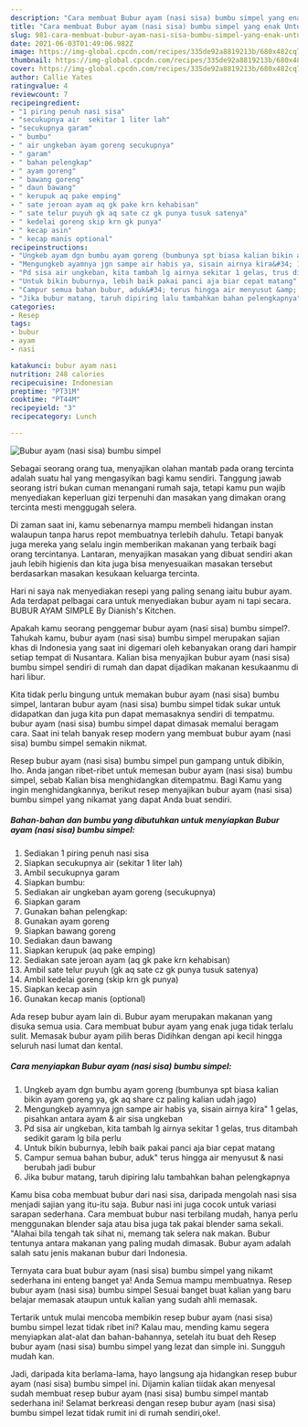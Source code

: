 ```yaml
---
description: "Cara membuat Bubur ayam (nasi sisa) bumbu simpel yang enak Untuk Jualan"
title: "Cara membuat Bubur ayam (nasi sisa) bumbu simpel yang enak Untuk Jualan"
slug: 981-cara-membuat-bubur-ayam-nasi-sisa-bumbu-simpel-yang-enak-untuk-jualan
date: 2021-06-03T01:49:06.982Z
image: https://img-global.cpcdn.com/recipes/335de92a8819213b/680x482cq70/bubur-ayam-nasi-sisa-bumbu-simpel-foto-resep-utama.jpg
thumbnail: https://img-global.cpcdn.com/recipes/335de92a8819213b/680x482cq70/bubur-ayam-nasi-sisa-bumbu-simpel-foto-resep-utama.jpg
cover: https://img-global.cpcdn.com/recipes/335de92a8819213b/680x482cq70/bubur-ayam-nasi-sisa-bumbu-simpel-foto-resep-utama.jpg
author: Callie Yates
ratingvalue: 4
reviewcount: 7
recipeingredient:
- "1 piring penuh nasi sisa"
- "secukupnya air  sekitar 1 liter lah"
- "secukupnya garam"
- " bumbu"
- " air ungkeban ayam goreng secukupnya"
- " garam"
- " bahan pelengkap"
- " ayam goreng"
- " bawang goreng"
- " daun bawang"
- " kerupuk aq pake emping"
- " sate jeroan ayam aq gk pake krn kehabisan"
- " sate telur puyuh gk aq sate cz gk punya tusuk satenya"
- " kedelai goreng skip krn gk punya"
- " kecap asin"
- " kecap manis optional"
recipeinstructions:
- "Ungkeb ayam dgn bumbu ayam goreng (bumbunya spt biasa kalian bikin ayam goreng ya, gk aq share cz paling kalian udah jago)"
- "Mengungkeb ayamnya jgn sampe air habis ya, sisain airnya kira&#34; 1 gelas, pisahkan antara ayam &amp; air sisa ungkeban"
- "Pd sisa air ungkeban, kita tambah lg airnya sekitar 1 gelas, trus ditambah sedikit garam lg bila perlu"
- "Untuk bikin buburnya, lebih baik pakai panci aja biar cepat matang"
- "Campur semua bahan bubur, aduk&#34; terus hingga air menyusut &amp; nasi berubah jadi bubur"
- "Jika bubur matang, taruh dipiring lalu tambahkan bahan pelengkapnya"
categories:
- Resep
tags:
- bubur
- ayam
- nasi

katakunci: bubur ayam nasi 
nutrition: 248 calories
recipecuisine: Indonesian
preptime: "PT31M"
cooktime: "PT44M"
recipeyield: "3"
recipecategory: Lunch

---
```



![Bubur ayam (nasi sisa) bumbu simpel](https://img-global.cpcdn.com/recipes/335de92a8819213b/680x482cq70/bubur-ayam-nasi-sisa-bumbu-simpel-foto-resep-utama.jpg)

Sebagai seorang orang tua, menyajikan olahan mantab pada orang tercinta adalah suatu hal yang mengasyikan bagi kamu sendiri. Tanggung jawab seorang istri bukan cuman menangani rumah saja, tetapi kamu pun wajib menyediakan keperluan gizi terpenuhi dan masakan yang dimakan orang tercinta mesti menggugah selera.

Di zaman  saat ini, kamu sebenarnya mampu membeli hidangan instan walaupun tanpa harus repot membuatnya terlebih dahulu. Tetapi banyak juga mereka yang selalu ingin memberikan makanan yang terbaik bagi orang tercintanya. Lantaran, menyajikan masakan yang dibuat sendiri akan jauh lebih higienis dan kita juga bisa menyesuaikan masakan tersebut berdasarkan masakan kesukaan keluarga tercinta. 

Hari ni saya nak menyediakan resepi yang paling senang iaitu bubur ayam. Ada terdapat pelbagai cara untuk menyediakan bubur ayam ni tapi secara. BUBUR AYAM SIMPLE By Dianish&#39;s Kitchen.

Apakah kamu seorang penggemar bubur ayam (nasi sisa) bumbu simpel?. Tahukah kamu, bubur ayam (nasi sisa) bumbu simpel merupakan sajian khas di Indonesia yang saat ini digemari oleh kebanyakan orang dari hampir setiap tempat di Nusantara. Kalian bisa menyajikan bubur ayam (nasi sisa) bumbu simpel sendiri di rumah dan dapat dijadikan makanan kesukaanmu di hari libur.

Kita tidak perlu bingung untuk memakan bubur ayam (nasi sisa) bumbu simpel, lantaran bubur ayam (nasi sisa) bumbu simpel tidak sukar untuk didapatkan dan juga kita pun dapat memasaknya sendiri di tempatmu. bubur ayam (nasi sisa) bumbu simpel dapat dimasak memalui beragam cara. Saat ini telah banyak resep modern yang membuat bubur ayam (nasi sisa) bumbu simpel semakin nikmat.

Resep bubur ayam (nasi sisa) bumbu simpel pun gampang untuk dibikin, lho. Anda jangan ribet-ribet untuk memesan bubur ayam (nasi sisa) bumbu simpel, sebab Kalian bisa menghidangkan ditempatmu. Bagi Kamu yang ingin menghidangkannya, berikut resep menyajikan bubur ayam (nasi sisa) bumbu simpel yang nikamat yang dapat Anda buat sendiri.

<!--inarticleads1-->

##### Bahan-bahan dan bumbu yang dibutuhkan untuk menyiapkan Bubur ayam (nasi sisa) bumbu simpel:

1. Sediakan 1 piring penuh nasi sisa
1. Siapkan secukupnya air  (sekitar 1 liter lah)
1. Ambil secukupnya garam
1. Siapkan  bumbu:
1. Sediakan  air ungkeban ayam goreng (secukupnya)
1. Siapkan  garam
1. Gunakan  bahan pelengkap:
1. Gunakan  ayam goreng
1. Siapkan  bawang goreng
1. Sediakan  daun bawang
1. Siapkan  kerupuk (aq pake emping)
1. Sediakan  sate jeroan ayam (aq gk pake krn kehabisan)
1. Ambil  sate telur puyuh (gk aq sate cz gk punya tusuk satenya)
1. Ambil  kedelai goreng (skip krn gk punya)
1. Siapkan  kecap asin
1. Gunakan  kecap manis (optional)


Ada resep bubur ayam lain di. Bubur ayam merupakan makanan yang disuka semua usia. Cara membuat bubur ayam yang enak juga tidak terlalu sulit. Memasak bubur ayam pilih beras Didihkan dengan api kecil hingga seluruh nasi lumat dan kental. 

<!--inarticleads2-->

##### Cara menyiapkan Bubur ayam (nasi sisa) bumbu simpel:

1. Ungkeb ayam dgn bumbu ayam goreng (bumbunya spt biasa kalian bikin ayam goreng ya, gk aq share cz paling kalian udah jago)
1. Mengungkeb ayamnya jgn sampe air habis ya, sisain airnya kira&#34; 1 gelas, pisahkan antara ayam &amp; air sisa ungkeban
1. Pd sisa air ungkeban, kita tambah lg airnya sekitar 1 gelas, trus ditambah sedikit garam lg bila perlu
1. Untuk bikin buburnya, lebih baik pakai panci aja biar cepat matang
1. Campur semua bahan bubur, aduk&#34; terus hingga air menyusut &amp; nasi berubah jadi bubur
1. Jika bubur matang, taruh dipiring lalu tambahkan bahan pelengkapnya


Kamu bisa coba membuat bubur dari nasi sisa, daripada mengolah nasi sisa menjadi sajian yang itu-itu saja. Bubur nasi ini juga cocok untuk variasi sarapan sederhana. Cara membuat bubur nasi terbilang mudah, hanya perlu menggunakan blender saja atau bisa juga tak pakai blender sama sekali. &#34;Alahai bila tengah tak sihat ni, memang tak selera nak makan. Bubur tentunya antara makanan yang paling mudah dimasak. Bubur ayam adalah salah satu jenis makanan bubur dari Indonesia. 

Ternyata cara buat bubur ayam (nasi sisa) bumbu simpel yang nikamt sederhana ini enteng banget ya! Anda Semua mampu membuatnya. Resep bubur ayam (nasi sisa) bumbu simpel Sesuai banget buat kalian yang baru belajar memasak ataupun untuk kalian yang sudah ahli memasak.

Tertarik untuk mulai mencoba membikin resep bubur ayam (nasi sisa) bumbu simpel lezat tidak ribet ini? Kalau mau, mending kamu segera menyiapkan alat-alat dan bahan-bahannya, setelah itu buat deh Resep bubur ayam (nasi sisa) bumbu simpel yang lezat dan simple ini. Sungguh mudah kan. 

Jadi, daripada kita berlama-lama, hayo langsung aja hidangkan resep bubur ayam (nasi sisa) bumbu simpel ini. Dijamin kalian tiidak akan menyesal sudah membuat resep bubur ayam (nasi sisa) bumbu simpel mantab sederhana ini! Selamat berkreasi dengan resep bubur ayam (nasi sisa) bumbu simpel lezat tidak rumit ini di rumah sendiri,oke!.

